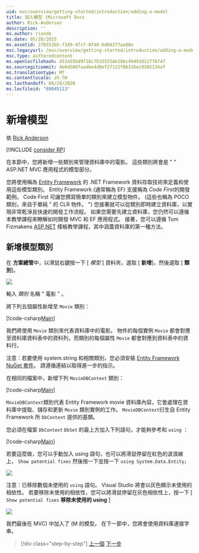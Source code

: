 ```yaml
---
uid: mvc/overview/getting-started/introduction/adding-a-model
title: 加入模型 |Microsoft Docs
author: Rick-Anderson
description: ''
ms.author: riande
ms.date: 05/28/2015
ms.assetid: 276552b5-f349-4fcf-8f40-6d042f7aa88e
msc.legacyurl: /mvc/overview/getting-started/introduction/adding-a-model
msc.type: authoredcontent
ms.openlocfilehash: 453a55bd9f16c7b33525de18bc49493d22776f47
ms.sourcegitcommit: 4e6d586faadbe4d9ef27122f86335ec9385134af
ms.translationtype: MT
ms.contentlocale: zh-TW
ms.lasthandoff: 08/28/2020
ms.locfileid: "89045113"
---
```

# <a name="adding-a-model"></a>新增模型

依 [Rick Anderson](https://twitter.com/RickAndMSFT)

[!INCLUDE [consider RP](~/includes/razor.md)]

在本節中，您將新增一些類別來管理資料庫中的電影。 這些類別將會是 &quot; &quot; ASP.NET MVC 應用程式的模型部分。

您將使用稱為 [Entity Framework](https://docs.microsoft.com/ef/) 的 .NET Framework 資料存取技術來定義和使用這些模型類別。 Entity Framework (通常稱為 EF) 支援稱為 *Code First*的開發範例。 Code First 可讓您撰寫簡單的類別來建立模型物件。  (這些也稱為 POCO 類別，來自于單純 &quot; 的 CLR 物件。 &quot;) 您接著就可以從類別即時建立資料庫，以實現非常乾淨且快速的開發工作流程。 如果您需要先建立資料庫，您仍然可以遵循本教學課程來瞭解如何開發 MVC 和 EF 應用程式。 接著，您可以遵循 Tom Fizmakens [ASP.NET](xref:visual-studio/overview/2013/aspnet-scaffolding-overview) 樣板教學課程，其中涵蓋資料庫的第一種方法。

## <a name="adding-model-classes"></a>新增模型類別

在 **方案總管**中，以滑鼠右鍵按一下 [ *模型* ] 資料夾，選取 [ **新增**]，然後選取 [ **類別**]。

![](adding-a-model/_static/image1.png)

輸入 *類別* 名稱 &quot; 電影 &quot; 。

將下列五個屬性新增至 `Movie` 類別：

[!code-csharp[Main](adding-a-model/samples/sample1.cs)]

我們將使用 `Movie` 類別來代表資料庫中的電影。 物件的每個實例 `Movie` 都會對應至資料庫資料表中的資料列，而類別的每個屬性 `Movie` 都會對應到資料表中的資料行。

注意：若要使用 system.string 和相關類別，您必須安裝 [Entity Framework NuGet 套件](https://www.nuget.org/packages/EntityFramework/)。 請遵循連結以取得進一步的指示。

在相同的檔案中，新增下列 `MovieDBContext` 類別：

[!code-csharp[Main](adding-a-model/samples/sample2.cs?highlight=2,15-18)]

`MovieDBContext`類別代表 Entity Framework movie 資料庫內容，它會處理在資料庫中提取、儲存和更新 `Movie` 類別實例的工作。 `MovieDBContext`衍生自 Entity Framework 所 `DbContext` 提供的基類。

您必須在檔案 `DbContext` `DbSet` 的最上方加入下列語句，才能夠參考和 `using` ：

[!code-csharp[Main](adding-a-model/samples/sample3.cs)]

若要這麼做，您可以手動加入 using 語句，也可以將滑鼠停留在紅色的波浪線上， `Show potential fixes` 然後按一下並按一下 `using System.Data.Entity;`

![](adding-a-model/_static/image2.png)

注意：已移除數個未使用的 `using` 語句。 Visual Studio 將會以灰色顯示未使用的相依性。 若要移除未使用的相依性，您可以將滑鼠停留在灰色相依性上，按一下 [ `Show potential fixes` **移除未使用的 using** ]

![](adding-a-model/_static/image3.png)

我們最後在 MVC) 中加入了 (M 的模型。 在下一節中，您將會使用資料庫連接字串。

> [!div class="step-by-step"]
> [上一個](adding-a-view.md) 
> [下一步](creating-a-connection-string.md)
